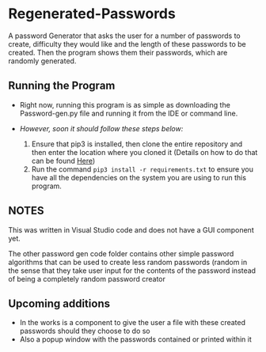 # Regenerated-Passwords
A password Generator that asks the user for a number of passwords to create, difficulty they would like and the length of these passwords to be created. Then the program shows them their passwords, which are randomly generated. 

## Running the Program
- Right now, running this program is as simple as downloading the Password-gen.py file and running it from the IDE or command line.

- *However, soon it should follow these steps below:*
  1. Ensure that pip3 is installed, then clone the entire repository and then enter the location where you cloned it (Details on how to do that can be found [Here](https://docs.github.com/en/repositories/creating-and-managing-repositories/cloning-a-repository "Github doc on how to clone"))
  2. Run the command `pip3 install -r requirements.txt` to ensure you have all the dependencies on the system you are using to run this program.

## NOTES
This was written in Visual Studio code and does not have a GUI component yet.

The other password gen code folder contains other simple password algorithms that can be used to create less random passwords (random in the sense that they take user input for the contents of the password instead of being a completely random password creator

## Upcoming additions
- In the works is a component to give the user a file with these created passwords should they choose to do so
- Also a popup window with the passwords contained or printed within it
